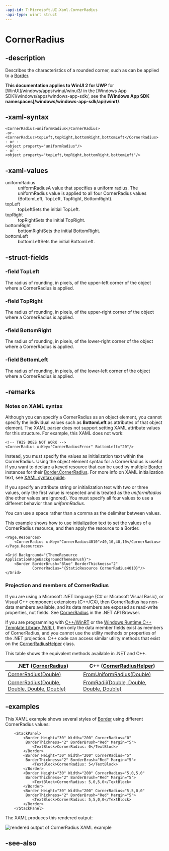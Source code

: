 ```yaml
---
-api-id: T:Microsoft.UI.Xaml.CornerRadius
-api-type: winrt struct
---
```


<!-- Structure syntax.
public struct CornerRadius
-->

# CornerRadius

## -description

Describes the characteristics of a rounded corner, such as can be applied to a [Border](../microsoft.ui.xaml.controls/border.md).

**This documentation applies to WinUI 2 for UWP** for [WinUI]/windows/apps/winui/winui3/ in the [Windows App SDK]/windows/apps/windows-app-sdk/, see the **[Windows App SDK namespaces]/windows/windows-app-sdk/api/winrt/**.

## -xaml-syntax

```xaml
<CornerRadius>uniformRadius</CornerRadius>
-or-
<CornerRadius>topLeft,topRight,bottomRight,bottomLeft</CornerRadius>
- or -
<object property="uniformRadius"/>
- or -
<object property="topLeft,topRight,bottomRight,bottomLeft"/>
```

## -xaml-values

<dl><dt>uniformRadius</dt><dd>uniformRadiusA value that specifies a uniform radius. The uniformRadius value is applied to all four CornerRadius values (BottomLeft, TopLeft, TopRight, BottomRight).</dd>
<dt>topLeft</dt><dd>topLeftSets the initial TopLeft.</dd>
<dt>topRight</dt><dd>topRightSets the initial TopRight.</dd>
<dt>bottomRight</dt><dd>bottomRightSets the initial BottomRight.</dd>
<dt>bottomLeft</dt><dd>bottomLeftSets the initial BottomLeft.</dd>
</dl>

## -struct-fields

### -field TopLeft

The radius of rounding, in pixels, of the upper-left corner of the object where a CornerRadius is applied.

### -field TopRight

The radius of rounding, in pixels, of the upper-right corner of the object where a CornerRadius is applied.

### -field BottomRight

The radius of rounding, in pixels, of the lower-right corner of the object where a CornerRadius is applied.

### -field BottomLeft

The radius of rounding, in pixels, of the lower-left corner of the object where a CornerRadius is applied.

## -remarks

### Notes on XAML syntax

Although you can specify a CornerRadius as an object element, you cannot specify the individual values such as **BottomLeft** as attributes of that object element. The XAML parser does not support setting XAML attribute values for this structure. For example, this XAML does not work:

```xaml
<!-- THIS DOES NOT WORK -->
<CornerRadius x:Key="CornerRadiusError" BottomLeft="20"/>
```

Instead, you must specify the values as initialization text within the CornerRadius. Using the object element syntax for a CornerRadius is useful if you want to declare a keyed resource that can be used by multiple [Border](../microsoft.ui.xaml.controls/border.md) instances for their [Border.CornerRadius](../microsoft.ui.xaml.controls/border_cornerradius.md). For more info on XAML initialization text, see [XAML syntax guide](/windows/uwp/xaml-platform/xaml-syntax-guide).

If you specify an attribute string or initialization text with two or three values, only the first value is respected and is treated as the *uniformRadius* (the other values are ignored). You must specify all four values to use a different behavior than *uniformRadius*.

You can use a space rather than a comma as the delimiter between values.

This example shows how to use initialization text to set the values of a CornerRadius resource, and then apply the resource to a Border.

```xaml
<Page.Resources>
    <CornerRadius x:Key="CornerRadius4010">40,10,40,10</CornerRadius>
</Page.Resources>

<Grid Background="{ThemeResource ApplicationPageBackgroundThemeBrush}">
    <Border BorderBrush="Blue" BorderThickness="2"
            CornerRadius="{StaticResource CornerRadius4010}"/>
</Grid>
```

### Projection and members of CornerRadius

If you are using a Microsoft .NET language (C# or Microsoft Visual Basic), or Visual C++ component extensions (C++/CX), then CornerRadius has non-data members available, and its data members are exposed as read-write properties, not fields. See [CornerRadius](/dotnet/api/windows.ui.xaml.cornerradius?view=dotnet-uwp-10.0&preserve-view=true) in the .NET API Browser.

If you are programming with [C++/WinRT](/windows/uwp/cpp-and-winrt-apis/index) or the [Windows Runtime C++ Template Library (WRL)](/cpp/windows/windows-runtime-cpp-template-library-wrl), then only the data member fields exist as members of CornerRadius, and you cannot use the utility methods or properties of the .NET projection. C++ code can access similar utility methods that exist on the [CornerRadiusHelper](cornerradiushelper.md) class.

This table shows the equivalent methods available in .NET and C++.

| .NET ([CornerRadius](/dotnet/api/windows.ui.xaml.cornerradius?view=dotnet-uwp-10.0&preserve-view=true)) | C++ ([CornerRadiusHelper](cornerradiushelper.md)) |
| ---- | --- |
| [CornerRadius(Double)](/dotnet/api/windows.ui.xaml.cornerradius.-ctor?view=dotnet-uwp-10.0&preserve-view=true#Windows_UI_Xaml_CornerRadius__ctor_System_Double_) | [FromUniformRadius(Double)](cornerradiushelper_fromuniformradius_2133321383.md) |
| [CornerRadius(Double, Double, Double, Double)](/dotnet/api/windows.ui.xaml.cornerradius.-ctor?view=dotnet-uwp-10.0&preserve-view=true#Windows_UI_Xaml_CornerRadius__ctor_System_Double_System_Double_System_Double_System_Double_) | [FromRadii(Double, Double, Double, Double)](cornerradiushelper_fromradii_1237964530.md) |

## -examples
This XAML example shows several styles of [Border](../microsoft.ui.xaml.controls/border.md) using different CornerRadius values:

```xaml
    <StackPanel>
        <Border Height="30" Width="200" CornerRadius="0"
         BorderThickness="2" BorderBrush="Red" Margin="5">
            <TextBlock>CornerRadius: 0</TextBlock>
        </Border>
        <Border Height="30" Width="200" CornerRadius="5"
         BorderThickness="2" BorderBrush="Red" Margin="5">
            <TextBlock>CornerRadius: 5</TextBlock>
        </Border>
        <Border Height="30" Width="200" CornerRadius="5,0,5,0"
         BorderThickness="2" BorderBrush="Red" Margin="5">
            <TextBlock>CornerRadius: 5,0,5,0</TextBlock>
        </Border>
        <Border Height="30" Width="200" CornerRadius="5,5,0,0"
         BorderThickness="2" BorderBrush="Red" Margin="5">
            <TextBlock>CornerRadius: 5,5,0,0</TextBlock>
        </Border>
    </StackPanel>
```

The XAML produces this rendered output:

<img src="images/cornerradiusoutput.png" alt="rendered output of CornerRadius XAML example" />

## -see-also
